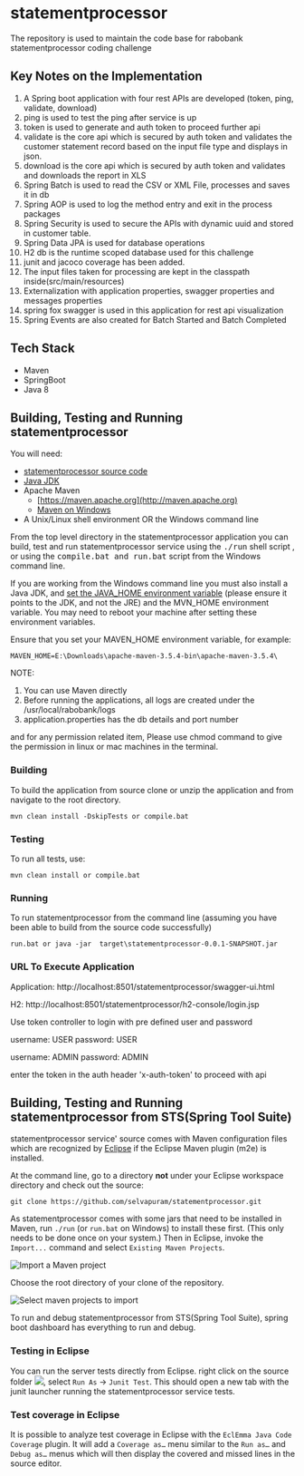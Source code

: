 # statementprocessor
The repository is used to maintain the code base for rabobank statementprocessor coding challenge

## Key Notes on the Implementation
1. A Spring boot application with four rest APIs are developed (token, ping, validate, download)
2. ping is used to test the ping after service is up
3. token is used to generate and auth token to proceed further api
4. validate is the core api which is secured by auth token and validates the customer statement record based on the input file type and displays in json.
5. download is the core api which is secured by auth token and validates and downloads the report in XLS
6. Spring Batch is used to read the CSV or XML File, processes and saves it in db
7. Spring AOP is used to log the method entry and exit in the process packages
8. Spring Security is used to secure the APIs with dynamic uuid and stored in customer table.
9. Spring Data JPA is used for database operations
10. H2 db is the runtime scoped database used for this challenge
11. junit and jacoco coverage has been added.
12. The input files taken for processing are kept in the classpath inside(src/main/resources)
13. Externalization with application properties, swagger properties and messages properties
14. spring fox swagger is used in this application for rest api visualization
15. Spring Events are also created for Batch Started and Batch Completed

## Tech Stack
* Maven
* SpringBoot
* Java 8

## Building, Testing and Running statementprocessor

You will need:
* [statementprocessor source code](https://github.com/selvapuram/statementprocessor)
* [Java JDK](http://java.sun.com/javase/downloads/index.jsp)
* Apache Maven
    * [https://maven.apache.org](http://maven.apache.org)
    * [Maven on Windows](https://maven.apache.org/guides/getting-started/windows-prerequisites.html)
* A Unix/Linux shell environment OR the Windows command line

From the top level directory in the statementprocessor application you can build, test and run statementprocessor service using the <tt>./run</tt> shell script , or using the <tt>compile.bat and run.bat</tt> script from the Windows command line.

If you are working from the Windows command line you must also install a Java JDK, and [set the JAVA_HOME environment variable](http:confluence.atlassian.com/display/DOC/Setting+the+JAVA\_HOME+Variable+in+Windows) (please ensure it points to the JDK, and not the JRE) and the MVN\_HOME environment variable. You may need to reboot your machine after setting these environment variables. 

Ensure that you set your MAVEN_HOME environment variable, for example:

```MAVEN_HOME=E:\Downloads\apache-maven-3.5.4-bin\apache-maven-3.5.4\```

NOTE: 
1. You can use Maven directly
2. Before running the applications, all logs are created under the /usr/local/rabobank/logs
3. application.properties has the db details and port number

and for any permission related item, Please use 
chmod command to give the permission in linux or mac machines in the terminal.


### Building
To build the application from source clone or unzip the application and from navigate to the root directory.
```
mvn clean install -DskipTests or compile.bat
```

### Testing
To run all tests, use:
```
mvn clean install or compile.bat
```



### Running
To run statementprocessor from the command line (assuming you have been able to build from the source code successfully)
```
run.bat or java -jar  target\statementprocessor-0.0.1-SNAPSHOT.jar
```

### URL To Execute Application
Application:  http://localhost:8501/statementprocessor/swagger-ui.html

H2: http://localhost:8501/statementprocessor/h2-console/login.jsp

Use token controller to login with pre defined user and password

username: USER
password: USER

username: ADMIN
password: ADMIN

enter the token in the auth header 'x-auth-token' to proceed with api

## Building, Testing and Running statementprocessor from STS(Spring Tool Suite)
statementprocessor service' source comes with Maven configuration files which are recognized by [Eclipse](http://www.eclipse.org/) if the Eclipse Maven plugin (m2e) is installed.

At the command line, go to a directory **not** under your Eclipse workspace directory and check out the source:

```
git clone https://github.com/selvapuram/statementprocessor.git
```
As statementprocessor comes with some jars that need to be installed in Maven, run `./run` (or `run.bat` on Windows) to install these first. (This only needs to be done once on your system.)
Then in Eclipse, invoke the `Import...` command and select `Existing Maven Projects`. 

![Import a Maven project](images/Eclipse/eclipse-1.png)

Choose the root directory of your clone of the repository.

![Select maven projects to import](images/Eclipse/eclipse-2.png)

To run and debug statementprocessor from STS(Spring Tool Suite), spring boot dashboard has everything to run and debug.



### Testing in Eclipse

You can run the server tests directly from Eclipse. right click on the source folder ![](src/test/java), select `Run As` -> `Junit Test`. This should open a new tab with the junit launcher running the statementprocessor service tests.

### Test coverage in Eclipse

It is possible to analyze test coverage in Eclipse with the `EclEmma Java Code Coverage` plugin. It will add a `Coverage as…` menu similar to the `Run as…` and `Debug as…` menus which will then display the covered and missed lines in the source editor.
